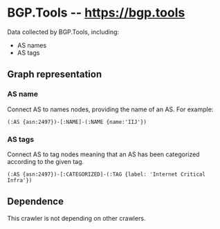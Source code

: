 # BGP.Tools -- https://bgp.tools

Data collected by BGP.Tools, including:
- AS names
- AS tags


## Graph representation

### AS name
Connect AS to names nodes, providing the name of an AS.
For example:
```
(:AS {asn:2497})-[:NAME]-(:NAME {name:'IIJ'})
```

### AS tags
Connect AS to tag nodes meaning that an AS has been categorized according to the
given tag.
```
(:AS {asn:2497})-[:CATEGORIZED]-(:TAG {label: 'Internet Critical Infra'})
```


## Dependence

This crawler is not depending on other crawlers.

